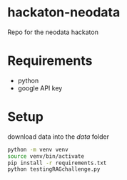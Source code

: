 # hackaton-neodata
Repo for the neodata hackaton

# Requirements
- python
- google API key

# Setup
download data into the *data* folder
```bash
python -m venv venv
source venv/bin/activate
pip install -r requirements.txt
python testingRAGchallenge.py
```